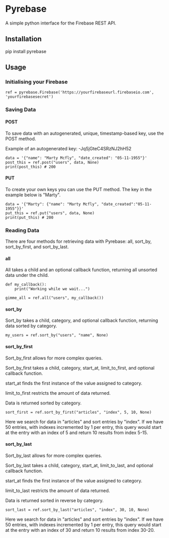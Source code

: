 # Pyrebase

A simple python interface for the Firebase REST API.

## Installation

pip install pyrebase

## Usage

### Initialising your Firebase

```
ref = pyrebase.Firebase('https://yourfirebaseurl.firebaseio.com', 'yourfirebasesecret')
```

### Saving Data

#### POST

To save data with an autogenerated, unique, timestamp-based key, use the POST method.

Example of an autogenerated key: -JqSjGteC4SRzNJ2hH52

```
data = '{"name": "Marty Mcfly", "date_created": "05-11-1955"}'
post_this = ref.post("users", data, None)
print(post_this) # 200
```

#### PUT

To create your own keys you can use the PUT method. The key in the example below is "Marty".

```
data = '{"Marty": {"name": "Marty Mcfly", "date_created":"05-11-1955"}}'
put_this = ref.put("users", data, None)
print(put_this) # 200
```

### Reading Data

There are four methods for retrieving data with Pyrebase: all, sort_by, sort_by_first, and sort_by_last.

#### all

All takes a child and an optional callback function, returning all unsorted data under the child.

```
def my_callback():
    print("Working while we wait...")

gimme_all = ref.all("users", my_callback())
```

#### sort_by

Sort_by takes a child, category, and optional callback function, returning data sorted by category.

```
my_users = ref.sort_by("users", "name", None)
```

#### sort_by_first

Sort_by_first allows for more complex queries.

Sort_by_first takes a child, category, start_at, limit_to_first, and optional callback function.

start_at finds the first instance of the value assigned to category.

limit_to_first restricts the amount of data returned.

Data is returned sorted by category.

```
sort_first = ref.sort_by_first("articles", "index", 5, 10, None)
```
Here we search for data in "articles" and sort entries by "index". If we have 50 entries, with indexes incremented
by 1 per entry, this query would start at the entry with an index of 5 and return 10 results from index 5-15.

#### sort_by_last

Sort_by_last allows for more complex queries.

Sort_by_last takes a child, category, start_at, limit_to_last, and optional callback function.

start_at finds the first instance of the value assigned to category.

limit_to_last restricts the amount of data returned.

Data is returned sorted in reverse by category.

```
sort_last = ref.sort_by_last("articles", "index", 30, 10, None)
```
Here we search for data in "articles" and sort entries by "index". If we have 50 entries, with indexes incremented
by 1 per entry, this query would start at the entry with an index of 30 and return 10 results from index 30-20.

